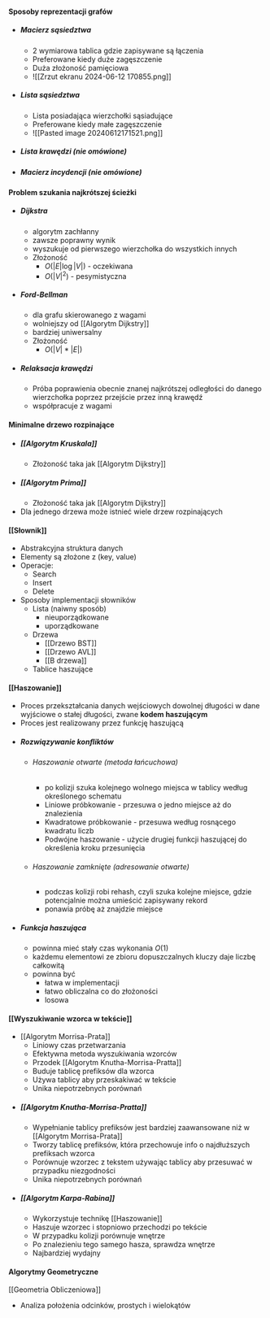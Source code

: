 #### Sposoby reprezentacji grafów
- ##### Macierz sąsiedztwa
	- 2 wymiarowa tablica gdzie zapisywane są łączenia
	- Preferowane kiedy duże zagęszczenie
	- Duża złożoność pamięciowa
	- ![[Zrzut ekranu 2024-06-12 170855.png]]
- ##### Lista sąsiedztwa
	- Lista posiadająca wierzchołki sąsiadujące
	- Preferowane kiedy małe zagęszczenie
	- ![[Pasted image 20240612171521.png]]
- ##### Lista krawędzi (nie omówione)
- ##### Macierz incydencji (nie omówione)

#### Problem szukania najkrótszej ścieżki
- ##### Dijkstra
	- algorytm zachłanny
	- zawsze poprawny wynik
	- wyszukuje od pierwszego wierzchołka do wszystkich innych
	- Złożoność
		- $O(|E|\log |V|)$ - oczekiwana
		- $O(|V|^2)$ - pesymistyczna
- ##### Ford-Bellman
	- dla grafu skierowanego z wagami
	- wolniejszy od [[Algorytm Dijkstry]]
	- bardziej uniwersalny
	- Złożoność
		- $O(|V|*|E|)$
- ##### Relaksacja krawędzi
	- Próba poprawienia obecnie znanej najkrótszej odległości do danego wierzchołka poprzez przejście przez inną krawędź
	- współpracuje z wagami

#### Minimalne drzewo rozpinające
- ##### [[Algorytm Kruskala]]
	- Złożoność taka jak [[Algorytm Dijkstry]]
- ##### [[Algorytm Prima]]
	- Złożoność taka jak [[Algorytm Dijkstry]]
- Dla jednego drzewa może istnieć wiele drzew rozpinających

#### [[Słownik]]
- Abstrakcyjna struktura danych
- Elementy są złożone z (key, value)
- Operacje:
	- Search
	- Insert
	- Delete
- Sposoby implementacji słowników
	- Lista (naiwny sposób)
		- nieuporządkowane
		- uporządkowane
	- Drzewa
		- [[Drzewo BST]]
		- [[Drzewo AVL]]
		- [[B drzewa]]
	- Tablice haszujące

#### [[Haszowanie]]
- Proces przekształcania danych wejściowych dowolnej długości w dane wyjściowe o stałej długości, zwane **kodem haszującym**
- Proces jest realizowany przez funkcję haszującą
- ##### Rozwiązywanie konfliktów
	- ###### Haszowanie otwarte (metoda łańcuchowa)
		- po kolizji szuka kolejnego wolnego miejsca w tablicy według określonego schematu
		- Liniowe próbkowanie - przesuwa o jedno miejsce aż do znalezienia
		- Kwadratowe próbkowanie - przesuwa według rosnącego kwadratu liczb
		- Podwójne haszowanie - użycie drugiej funkcji haszującej do określenia kroku przesunięcia
	- ###### Haszowanie zamknięte (adresowanie otwarte)
		-  podczas kolizji robi rehash, czyli szuka kolejne miejsce, gdzie potencjalnie można umieścić zapisywany rekord
		- ponawia próbę aż znajdzie miejsce
- ##### Funkcja haszująca
	- powinna mieć stały czas wykonania $O(1)$
	- każdemu elementowi ze zbioru dopuszczalnych kluczy daje liczbę całkowitą
	- powinna być
		- łatwa w implementacji
		- łatwo obliczalna co do złożoności
		- losowa

#### [[Wyszukiwanie wzorca w tekście]]
- [[Algorytm Morrisa-Prata]]
	- Liniowy czas przetwarzania
	- Efektywna metoda wyszukiwania wzorców
	- Przodek [[Algorytm Knutha-Morrisa-Pratta]]
	- Buduje tablicę prefiksów dla wzorca
	- Używa tablicy aby przeskakiwać w tekście
	- Unika niepotrzebnych porównań
- ##### [[Algorytm Knutha-Morrisa-Pratta]]
	- Wypełnianie tablicy prefiksów jest bardziej zaawansowane niż w [[Algorytm Morrisa-Prata]]
	- Tworzy tablicę prefiksów, która przechowuje info o najdłuższych prefiksach wzorca
	- Porównuje wzorzec z tekstem używając tablicy aby przesuwać w przypadku niezgodności
	- Unika niepotrzebnych porównań
- ##### [[Algorytm Karpa-Rabina]]
	- Wykorzystuje technikę [[Haszowanie]]
	- Haszuje wzorzec i stopniowo przechodzi po tekście
	- W przypadku kolizji porównuje wnętrze
	- Po znalezieniu tego samego hasza, sprawdza wnętrze
	- Najbardziej wydajny

#### Algorytmy Geometryczne
[[Geometria Obliczeniowa]]
- Analiza położenia odcinków, prostych i wielokątów